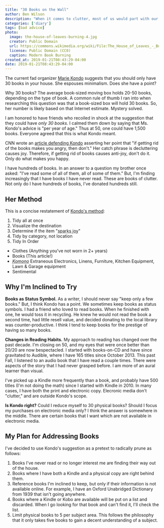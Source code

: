 ```yaml
---
title: "30 Books on the Wall"
author: Ben Wilson
description: "When it comes to clutter, most of us would part with our books when you pry them from our cold, dead fingers. Should we reconsider?"
categories: ['diary']
tags: [bad advice]
photo:
  image: the-house-of-leaves-burning-4.jpg
  creator: Public Domain
  url: https://commons.wikimedia.org/wiki/File:The_House_of_Leaves_-_Burning_4.jpg
  license: Public Domain (CC0)
  caption: Modern Book Burning
created_at: 2019-01-21T08:43:29-04:00
date: 2019-01-21T08:43:29-04:00
---
```


The current fad organizer [Marie Kondo](https://www.livible.com/blog/ultimate-konmari-guide/) suggests that you should only have 30 books in your house. She espouses minimalism. Does she have a point?

<!--more-->

Why 30 books? The average book-sized moving box holds 20-50 books, depending on the type of book. A common rule of thumb I ran into when researching this question was that a book-sized box will hold 30 books. So, her number is likely based on that Internet estimate. Mystery solved.

I am honored to have friends who recoiled in shock at the suggestion that they could have _only 30 books_. I calmed them down by saying that Ms. Kondo's advice is "per year of age." Thus at 50, one could have 1,500 books. Everyone agreed that this is what Kondo meant.

CNN wrote an [article defending Kondo](https://www.cnn.com/2019/01/18/entertainment/marie-kondo-books/index.html) asserting her point that "if getting rid of the books makes you angry, then don't." Her catch phrase is decluttering causes joy. Therefore, if getting rid of books causes anti-joy, don't do it. Only do what makes you happy.

I have hundreds of books. In an answer to a question my brother once asked: "I've read some of all of them, all of some of them." But, I'm finding increasingly that I have books I have never read. These are books of clutter. Not only do I have hundreds of books, I've donated hundreds still.

## Her Method

This is a concise restatement of [Kondo's method](https://www.livible.com/blog/ultimate-konmari-guide/):

1. Tidy all at once
1. Visualize the destination
1. Determine if the item "<abbr title="this is where she encourages us to anthropomorphize our belongings.">sparks joy</abbr>"
1. Tidy by category, not location
2. Tidy In Order
  - Clothes (Anything you've not worn in 2+ years)
  - Books (This article!)
  - <dfn><abbr title="Extraneous Electronics, Linens, Furniture, Kitchen Equipment, Seasonals, Lawn & Garage equipment">Komono</abbr></dfn> <span class='sr-only'>Extraneous Electronics, Linens, Furniture, Kitchen Equipment, Lawn & Garage equipment</span>
  - Sentimental

## Why I'm Inclined to Try

**Books as Status Symbol.** As a writer, I should never say "keep only a few books." But, I think Kondo has a point. We sometimes keep books as status symbols. I had a friend who loved to read books. When he finished with one, he would toss it in recycling. He knew he would not read the book a second time, had little resell value, and decided donating to the local library was counter-productive. I think I tend to keep books for the prestige of having so many books.

**Changes in Reading Habits.** My approach to reading has changed over the past decade. I'm closing on 50, and my eyes that were once better than 20/20 are now bespectacled. I started with books-on-CD and have since gravitated to Audible, where I have 165 titles since October 2013. This past Fall, I listened to an audio book that I have read a couple times. There were aspects of the story that I had never grasped before. I am more of an aural learner than visual.

I've picked up a Kindle more frequently than a book, and probably have 500 titles (I'm not doing the math) since I started with Kindle in 2010. In many cases, I have both the print and electronic copy. Elecronic media don't "clutter," and are outside Kondo's scope.

**Is Kondo right?** Could I reduce myself to 30 physical books? Should I focus my purchases on electronic media only? I think the answer is somewhere in the middle. There are certain books that I want which are not available in electronic media.

## My Plan for Addressing Books

I've decided to use Kondo's suggestion as a pretext to radically prune as follows:

1. Books I've never read or no longer interest me are finding their way out of the house.
2. Books where I have both a Kindle and a physical copy are right behind them.
3. Reference books I'm inclined to keep, but only if their information is not available online. For example, I have an Oxford Unabridged Dictionary from 1939 that isn't going anywhere.
4. Books where a Kindle or Kobo are available will be put on a list and discarded. When I go looking for that book and can't find it, I'll check the list.
5. Limit physical books to 5 per subject area. This follows the philosophy that it only takes five books to gain a decent understanding of a subject.
